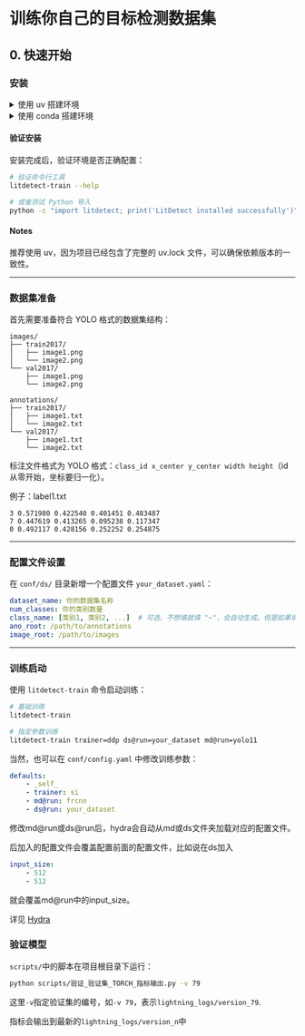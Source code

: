 # 训练你自己的目标检测数据集
## 0. 快速开始
### 安装

<details>
<summary>使用 uv 搭建环境</summary>

LitDetect 项目已经包含了 `uv.lock` 文件，可以直接使用 uv 来管理依赖：

```bash
# 克隆项目
git clone https://github.com/AbaK1r/LitDetect.git
cd LitDetect

# 使用 uv 安装依赖
uv sync
``` 

uv.lock 文件中已经定义了 litdetect 包为可编辑安装，这意味着您可以直接在开发环境中修改代码。
</details>

<details>
<summary>使用 conda 搭建环境</summary>

由于项目需要 Python 3.12+ ，您可以这样创建 conda 环境：

```bash
# 创建 conda 环境
conda create -n litdetect python=3.12
conda activate litdetect

# 克隆项目
git clone https://github.com/AbaK1r/LitDetect.git
cd LitDetect

# 安装项目依赖
pip install -e .
```

或者使用 requirements.txt：

```bash
conda create -n litdetect python=3.12
conda activate litdetect
pip install -r requirements.txt
``` 
</details>

#### 验证安装

安装完成后，验证环境是否正确配置：

```bash
# 验证命令行工具
litdetect-train --help

# 或者测试 Python 导入
python -c "import litdetect; print('LitDetect installed successfully')"
```

#### Notes

推荐使用 uv，因为项目已经包含了完整的 uv.lock 文件，可以确保依赖版本的一致性。

---

### 数据集准备

首先需要准备符合 YOLO 格式的数据集结构：

```
images/
├── train2017/
│   ├── image1.png
│   └── image2.png
└── val2017/
    ├── image1.png
    └── image2.png

annotations/
├── train2017/
│   ├── image1.txt
│   └── image2.txt
└── val2017/
    ├── image1.txt
    └── image2.txt
```

标注文件格式为 YOLO 格式：`class_id x_center y_center width height`（id从零开始，坐标要归一化）。

例子：label1.txt
```
3 0.571980 0.422540 0.401451 0.483487
7 0.447619 0.413265 0.095238 0.117347
0 0.492117 0.428156 0.252252 0.254875
```

---

### 配置文件设置

在 `conf/ds/` 目录新增一个配置文件 `your_dataset.yaml`：

```yaml
dataset_name: 你的数据集名称
num_classes: 你的类别数量
class_name: [类别1, 类别2, ...]  # 可选，不想填就填 "~"，会自动生成。但是如果填的话，请确保类别数量与类别名称一致。
ano_root: /path/to/annotations
image_root: /path/to/images
```

---

### 训练启动

使用 `litdetect-train` 命令启动训练：

```bash
# 基础训练
litdetect-train

# 指定参数训练
litdetect-train trainer=ddp ds@run=your_dataset md@run=yolo11
```

当然，也可以在 `conf/config.yaml` 中修改训练参数：

```yaml
defaults:
    - _self_
    - trainer: si
    - md@run: frcnn
    - ds@run: your_dataset
```

修改md@run或ds@run后，hydra会自动从md或ds文件夹加载对应的配置文件。

后加入的配置文件会覆盖配置前面的配置文件，比如说在ds加入

```yaml
input_size:
    - 512
    - 512
```
就会覆盖md@run中的input_size。

详见 [Hydra](https://hydra.cc/docs/intro/)

### 验证模型

```scripts/```中的脚本在项目根目录下运行：
```bash
python scripts/验证_验证集_TORCH_指标输出.py -v 79
```
这里```-v```指定验证集的编号，如```-v 79```，表示```lightning_logs/version_79```.

指标会输出到最新的```lightning_logs/version_n```中
